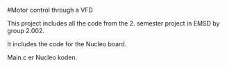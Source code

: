 #Motor control through a VFD

This project includes all the code from the 2. semester project in EMSD by group 2.002.

It includes the code for the Nucleo board.


Main.c er Nucleo koden.
